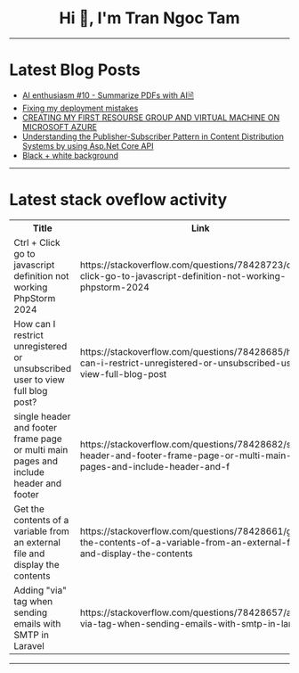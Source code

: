 <h1 align="center">Hi 👋, I'm Tran Ngoc Tam</h1>

---

# Latest Blog Posts 
<!-- BLOG-POST-LIST:START -->
- [AI enthusiasm #10 - Summarize PDFs with AI🗎](https://dev.to/astrabert/ai-enthusiasm-10-summarize-pdfs-with-ai-236f)
- [Fixing my deployment mistakes](https://dev.to/jxd-dev/fixing-my-deployment-mistakes-14b8)
- [CREATING MY FIRST RESOURSE GROUP AND VIRTUAL MACHINE ON MICROSOFT AZURE](https://dev.to/atony07/creating-my-first-resourse-group-and-virtual-machine-on-microsoft-azure-jol)
- [Understanding the Publisher-Subscriber Pattern in Content Distribution Systems by using Asp.Net Core API](https://dev.to/_hm/understanding-the-publisher-subscriber-pattern-in-content-distribution-systems-by-using-aspnet-core-api-2cd2)
- [Black + white background](https://dev.to/tidycoder/black-white-background-o30)
<!-- BLOG-POST-LIST:END -->

---

# Latest stack oveflow activity
<table>
  <tr><th>Title</th><th>Link</th></tr>
  <!-- STACKOVERFLOW:START --><tr><td>Ctrl + Click go to javascript definition not working PhpStorm 2024</td><td>https://stackoverflow.com/questions/78428723/ctrl-click-go-to-javascript-definition-not-working-phpstorm-2024</td></tr><tr><td>How can I restrict unregistered or unsubscribed user to view full blog post?</td><td>https://stackoverflow.com/questions/78428685/how-can-i-restrict-unregistered-or-unsubscribed-user-to-view-full-blog-post</td></tr><tr><td>single header and footer frame page or multi main pages and include header and footer</td><td>https://stackoverflow.com/questions/78428682/single-header-and-footer-frame-page-or-multi-main-pages-and-include-header-and-f</td></tr><tr><td>Get the contents of a variable from an external file and display the contents</td><td>https://stackoverflow.com/questions/78428661/get-the-contents-of-a-variable-from-an-external-file-and-display-the-contents</td></tr><tr><td>Adding &quot;via&quot; tag when sending emails with SMTP in Laravel</td><td>https://stackoverflow.com/questions/78428657/adding-via-tag-when-sending-emails-with-smtp-in-laravel</td></tr><!-- STACKOVERFLOW:END -->
</table>

---


